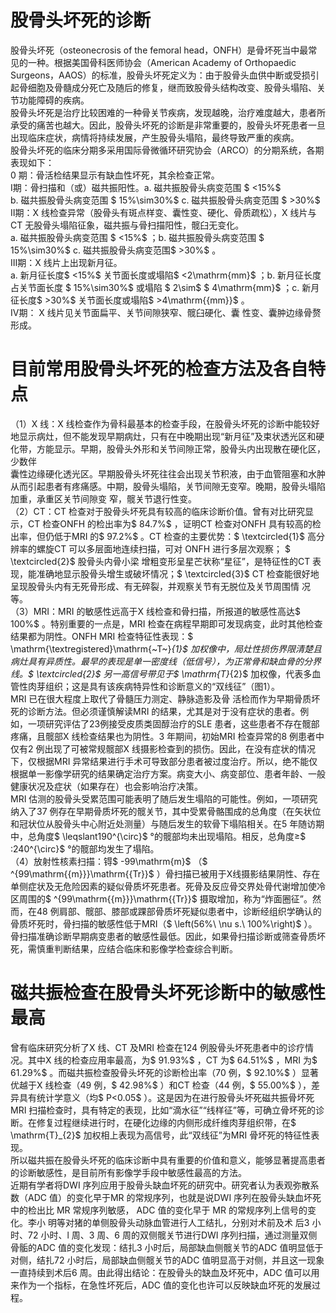 # 股骨头坏死的诊断  
股骨头坏死（osteonecrosis of the femoral head，ONFH）是骨坏死当中最常见的一种。根据美国骨科医师协会（American Academy of Orthopaedic Surgeons，AAOS）的标准，股骨头坏死定义为：由于股骨头血供中断或受损引起骨细胞及骨髓成分死亡及随后的修复，继而致股骨头结构改变、股骨头塌陷、关节功能障碍的疾病。  
股骨头坏死是治疗比较困难的一种骨关节疾病，发现越晚，治疗难度越大，患者所承受的痛苦也越大。因此，股骨头坏死的诊断是非常重要的，股骨头坏死患者一旦出现临床症状，病情将持续发展，产生股骨头塌陷，最终导致严重的疾病。  
股骨头坏死的临床分期多采用国际骨微循环研究协会（ARCO）的分期系统，各期表现如下：  
0 期：骨活检结果显示有缺血性坏死，其余检查正常。  
Ⅰ期：骨扫描和（或）磁共振阳性。a.  磁共振股骨头病变范围 $ <15\%$   
b.  磁共振股骨头病变范围 $ 15\%\sim30\%$  c.  磁共振股骨头病变范围 $ >30\%$   
Ⅱ期：X 线检查异常（股骨头有斑点样变、囊性变、硬化、骨质疏松），X 线片与CT 无股骨头塌陷征象，磁共振与骨扫描阳性，髋臼无变化。  
a. 磁共振股骨头病变范围 $ <15\%$ ；b.  磁共振股骨头病变范围   $ 15\%\sim30\%$  c. 磁共振股骨头病变范围$ >30\%$ 。  
Ⅲ期：X 线片上出现新月征。  
a. 新月征长度$ <15\%$  关节面长度或塌陷$ <2\mathrm{mm}$    ；b.   新月征长度占关节面长度 $ 15\%\sim30\%$   或塌陷 $ 2\sim$  $ 4\mathrm{mm}$    ；c. 新月征长度$ >30\%$  关节面长度或塌陷$ >4\mathrm{{mm}}$    。  
Ⅳ期： X  线片见关节面扁平、关节间隙狭窄、髋臼硬化、囊 性变、囊肿边缘骨赘形成。  
#  目前常用股骨头坏死的检查方法及各自特点  
（1）X 线：X 线检查作为骨科最基本的检查手段，在股骨头坏死的诊断中能较好地显示病灶，但不能发现早期病灶，只有在中晚期出现“新月征”及束状透光区和硬化带，方能显示。早期，股骨头外形和关节间隙正常，股骨头内出现散在硬化区，少数伴  
囊性边缘硬化透光区。早期股骨头坏死往往会出现关节积液，由于血管阻塞和水肿从而引起患者有疼痛感。中期，股骨头塌陷，关节间隙无变窄。晚期，股骨头塌陷加重，承重区关节间隙变 窄，髋关节退行性变。  
（2）CT：CT 检查对于股骨头坏死具有较高的临床诊断价值。曾有对比研究显示，CT 检查ONFH 的检出率为$ 84.7\%$ ，证明CT 检查对ONFH 具有较高的检出率，但仍低于MRI 的$ 97.2\%$ 。CT 检查的主要优势：$ \textcircled{1}$    高分辨率的螺旋CT 可以多层面地连续扫描，可对 ONFH  进行多层次观察； $ \textcircled{2}$     股骨头内骨小梁 增粗变形呈星芒状称“星征”，是特征性的CT 表现，能准确地显示股骨头增生或破坏情况；$ \textcircled{3}$    CT 检查能很好地呈现股骨头内有无死骨形成、有无碎裂，并观察关节有无脱位及关节周围情 况等。  
（3）MRI：MRI 的敏感性远高于X 线检查和骨扫描，所报道的敏感性高达$ 100\%$ 。特别重要的一点是，MRI 检查在病程早期即可发现病变，此时其他检查结果都为阴性。ONFH MRI 检查特征性表现：$ \mathrm{\textregistered}\mathrm{~T~}_{1}$     加权像中，局灶性损伤界限清楚且病灶具有异质性。最早的表现是单一密度线（低信号），为正常骨和缺血骨的分界线。$ \textcircled{2}$    另一高信号带见于$ \mathrm{T}_{2}$     加权像，代表多血管性肉芽组织；这是具有该疾病特异性和诊断意义的“双线征”（图1）。  
MRI  已在很大程度上取代了骨髓压力测定、静脉造影及骨 活检而作为早期骨质坏死的诊断方法。但必须谨慎解读MRI 的结果，尤其是对于没有症状的患者。例如，一项研究评估了23例接受皮质类固醇治疗的SLE 患者，这些患者不存在髋部疼痛，且髋部X 线检查结果也为阴性。3 年期间，初始MRI 检查异常的8 例患者中仅有2 例出现了可被常规髋部X 线摄影检查到的损伤。因此，在没有症状的情况下，仅根据MRI 异常结果进行手术可导致部分患者被过度治疗。所以，绝不能仅根据单一影像学研究的结果确定治疗方案。病变大小、病变部位、患者年龄、一般健康状况及症状（如果存在）也会影响治疗决策。  
MRI 估测的股骨头受累范围可能表明了随后发生塌陷的可能性。例如，一项研究纳入了37 例存在早期骨质坏死的髋关节，其中受累骨骼围成的总角度（在矢状位和冠状位从股骨头中心附近处测量）与随后发生的软骨下塌陷相关。在5 年随访期中，总角度$ \leqslant190^{\circ}$    °的髋部均未出现塌陷。相反，总角度≥$ :240^{\circ}$    °的髋部均发生了塌陷。  
（4）放射性核素扫描：锝$ -99\mathrm{m}$    （$ ^{99\mathrm{{m}}}\mathrm{{Tr}}$    ）骨扫描已被用于X线摄影结果阴性、存在单侧症状及无危险因素的疑似骨质坏死患者。死骨及反应骨交界处骨代谢增加使冷区周围的$ ^{99\mathrm{{m}}}\mathrm{{Tr}}$     摄取增加，称为“炸面圈征”。然而，在48 例肩部、髋部、膝部或踝部骨质坏死疑似患者中，诊断经组织学确认的骨质坏死时，骨扫描的敏感性低于MRI（$ \left(56\%\ \nu s.\ 100\%\right)$ ）。骨扫描准确诊断早期病变患者的敏感性最低。因此，如果骨扫描诊断或筛查骨质坏死，需慎重判断结果，应结合临床和影像学检查综合判断。  
#  磁共振检查在股骨头坏死诊断中的敏感性最高  
曾有临床研究分析了X 线、CT 及MRI 检查在124 例股骨头坏死患者中的诊疗情况。其中X 线的检查应用率最高，为$ 91.93\%$ ，CT 为$ 64.51\%$ ，MRI 为$ 61.29\%$ 。而磁共振检查股骨头坏死的诊断检出率（70 例，$ 92.10\%$ ）显著优越于X 线检查（49 例，$ 42.98\%$ ）和CT 检查（44 例，$ 55.00\%$ ），差异具有统计学意义（均$ P<0.05$ ）。这是因为在进行股骨头坏死磁共振骨坏死MRI 扫描检查时，具有特定的表现，比如“滴水征”“线样征”等，可确立骨坏死的诊断。在修复过程继续进行时，在硬化边缘的内侧形成纤维肉芽组织带，在$ \mathrm{T}_{2}$     加权相上表现为高信号，此“双线征”为MRI 骨坏死的特征性表现。  
所以磁共振在股骨头坏死的临床诊断中具有重要的价值和意义，能够显著提高患者的诊断敏感性，是目前所有影像学手段中敏感性最高的方法。  
近期有学者将DWI 序列应用于股骨头缺血坏死的研究中。研究者认为表观弥散系数（ADC 值）的变化早于MR 的常规序列，也就是说DWI 序列在股骨头缺血坏死中的检出比 MR 常规序列敏感， ADC  值的变化早于 MR  的常规序列上信号的变化。李小 明等对猪的单侧股骨头动脉血管进行人工结扎，分别对术前及术 后3 小时、72 小时、l 周、3 周、6 周的双侧髋关节进行DWI 序列扫描，通过测量双侧骨骺的ADC 值的变化发现：结扎3 小时后，局部缺血侧髋关节的ADC 值明显低于对侧，结扎72 小时后，局部缺血侧髋关节的ADC 值明显高于对侧，并且这一现象一直持续到术后6 周。由此得出结论：在股骨头的缺血及坏死中，ADC 值可以用来作为一个指标，在急性坏死后，ADC 值的变化也许可以反映缺血坏死的发展过程。  